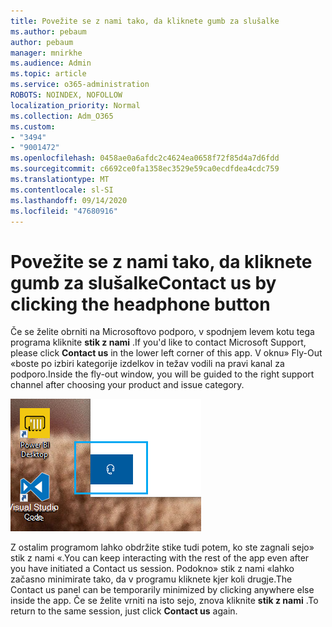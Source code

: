 ```yaml
---
title: Povežite se z nami tako, da kliknete gumb za slušalke
ms.author: pebaum
author: pebaum
manager: mnirkhe
ms.audience: Admin
ms.topic: article
ms.service: o365-administration
ROBOTS: NOINDEX, NOFOLLOW
localization_priority: Normal
ms.collection: Adm_O365
ms.custom:
- "3494"
- "9001472"
ms.openlocfilehash: 0458ae0a6afdc2c4624ea0658f72f85d4a7d6fdd
ms.sourcegitcommit: c6692ce0fa1358ec3529e59ca0ecdfdea4cdc759
ms.translationtype: MT
ms.contentlocale: sl-SI
ms.lasthandoff: 09/14/2020
ms.locfileid: "47680916"
---
```

# <a name="contact-us-by-clicking-the-headphone-button"></a><span data-ttu-id="3f485-102">Povežite se z nami tako, da kliknete gumb za slušalke</span><span class="sxs-lookup"><span data-stu-id="3f485-102">Contact us by clicking the headphone button</span></span>

<span data-ttu-id="3f485-103">Če se želite obrniti na Microsoftovo podporo, v spodnjem levem kotu tega programa kliknite **stik z nami** .</span><span class="sxs-lookup"><span data-stu-id="3f485-103">If you'd like to contact Microsoft Support, please click **Contact us** in the lower left corner of this app.</span></span> <span data-ttu-id="3f485-104">V oknu» Fly-Out «boste po izbiri kategorije izdelkov in težav vodili na pravi kanal za podporo.</span><span class="sxs-lookup"><span data-stu-id="3f485-104">Inside the fly-out window, you will be guided to the right support channel after choosing your product and issue category.</span></span>

![Povežite se z nami tako, da kliknete ikono za slušalke.](media/contact-us-headphone-icon.png)

<span data-ttu-id="3f485-106">Z ostalim programom lahko obdržite stike tudi potem, ko ste zagnali sejo» stik z nami «.</span><span class="sxs-lookup"><span data-stu-id="3f485-106">You can keep interacting with the rest of the app even after you have initiated a Contact us session.</span></span> <span data-ttu-id="3f485-107">Podokno» stik z nami «lahko začasno minimirate tako, da v programu kliknete kjer koli drugje.</span><span class="sxs-lookup"><span data-stu-id="3f485-107">The Contact us panel can be temporarily minimized by clicking anywhere else inside the app.</span></span> <span data-ttu-id="3f485-108">Če se želite vrniti na isto sejo, znova kliknite **stik z nami** .</span><span class="sxs-lookup"><span data-stu-id="3f485-108">To return to the same session, just click **Contact us** again.</span></span>
